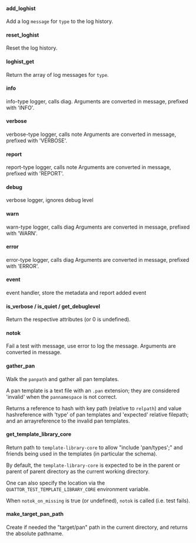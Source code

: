 
####  add\_loghist

Add a log `message` for `type` to the log history.

#### reset\_loghist

Reset the log history.

#### loghist\_get

Return the array of log messages for `type`.

#### info

info-type logger, calls diag.
Arguments are converted in message, prefixed with 'INFO'.

#### verbose

verbose-type logger, calls note
Arguments are converted in message, prefixed with 'VERBOSE'.

#### report

report-type logger, calls note
Arguments are converted in message, prefixed with 'REPORT'.

#### debug

verbose logger, ignores debug level

#### warn

warn-type logger, calls diag
Arguments are converted in message, prefixed with 'WARN'.

#### error

error-type logger, calls diag
Arguments are converted in message, prefixed with 'ERROR'.

#### event

event handler, store the metadata and report added event

#### is\_verbose / is\_quiet / get\_debuglevel

Return the respective attributes (or 0 is undefined).

#### notok

Fail a test with message, use error to log the message.
Arguments are converted in message.

#### gather\_pan

Walk the `panpath` and gather all pan templates.

A pan template is a text file with an `.pan` extension;
they are considered 'invalid' when the `pannamespace` is not
correct.

Returns a reference to hash with key path
(relative to `relpath`) and value hashreference
with 'type' of pan templates and 'expected' relative filepath;
and an arrayreference to the invalid pan templates.

#### get\_template\_library\_core

Return path to `template-library-core` to allow "include 'pan/types';"
and friends being used in the templates (in particular the schema).

By default, the `template-library-core` is expected to be in the
parent or parent of parent directory as the current working directory.

One can also specify the location via the `QUATTOR_TEST_TEMPLATE_LIBRARY_CORE`
environment variable.

When `notok_on_missing` is true (or undefined), `notok` is called (i.e. test fails).

#### make\_target\_pan\_path

Create if needed the "target/pan" path in the current directory, and returns the
absolute pathname.
